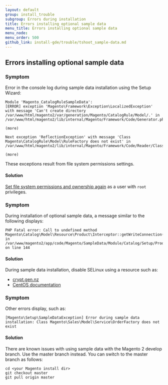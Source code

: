 ```yaml
---
layout: default 
group: install_trouble
subgroup: Errors during installation
title: Errors installing optional sample data
menu_title: Errors installing optional sample data
menu_node: 
menu_order: 500
github_link: install-gde/trouble/tshoot_sample-data.md
---
```


<h2 id="install-trouble-sample">Errors installing optional sample data</h2>

### Symptom
Error in the console log during sample data installation using the Setup Wizard:

	Module 'Magento_CatalogRuleSampleData':
	[ERROR] exception 'Magento\Framework\Exception\LocalizedException' with message 'Can't create directory /var/www/html/magento2/var/generation/Magento/CatalogRule/Model/.' in /var/www/html/magento2/lib/internal/Magento/Framework/Code/Generator.php:103

	(more)

	Next exception 'ReflectionException' with message 'Class Magento\CatalogRule\Model\RuleFactory does not exist' in /var/www/html/magento2/lib/internal/Magento/Framework/Code/Reader/ClassReader.php:29

	(more)

These exceptions result from file system permissions settings.

#### Solution
<a href="{{ site.gdeurl }}install-gde/install/web/install-web-sample-data.html#instgde-prereq-compose-clone-perms">Set file system permissions and ownership again</a> as a user with `root` privileges.

### Symptom

During installation of optional sample data, a  message similar to the following displays: 

	PHP Fatal error: Call to undefined method Magento\Catalog\Model\Resource\Product\Interceptor::getWriteConnection() in /var/www/magento2/app/code/Magento/SampleData/Module/Catalog/Setup/Product/Gallery.php on line 144

#### Solution

During sample data installation, disable SELinux using a resource such as:

*	<a href="http://www.crypt.gen.nz/selinux/disable_selinux.html#DIS2" target="_blank">crypt.gen.nz</a>
*	<a href="https://www.centos.org/docs/5/html/5.1/Deployment_Guide/sec-sel-enable-disable.html" target="_blank">CentOS documentation</a>

### Symptom
Other errors display, such as:

	[Magento\Setup\SampleDataException] Error during sample data installation: Class Magento\Sales\Model\Service\OrderFactory does not exist

#### Solution

There are known issues with using sample data with the Magento 2 develop branch. Use the master branch instead. You can switch to the master branch as follows:

	cd <your Magento install dir>
	git checkout master
	git pull origin master

